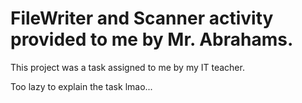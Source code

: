 # FileWriter and Scanner activity provided to me by Mr. Abrahams.

This project was a task assigned to me by my IT teacher.

Too lazy to explain the task lmao...